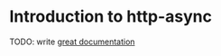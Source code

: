 # Introduction to http-async

TODO: write [great documentation](http://jacobian.org/writing/what-to-write/)
